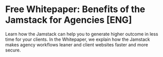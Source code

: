 ﻿---
description: ''

---

# Free Whitepaper: Benefits of the Jamstack for Agencies [ENG]

Learn how the Jamstack can help you to generate higher outcome in less time for your clients. In the Whitepaper, we explain how the Jamstack makes agency workflows leaner and client websites faster and more secure.
